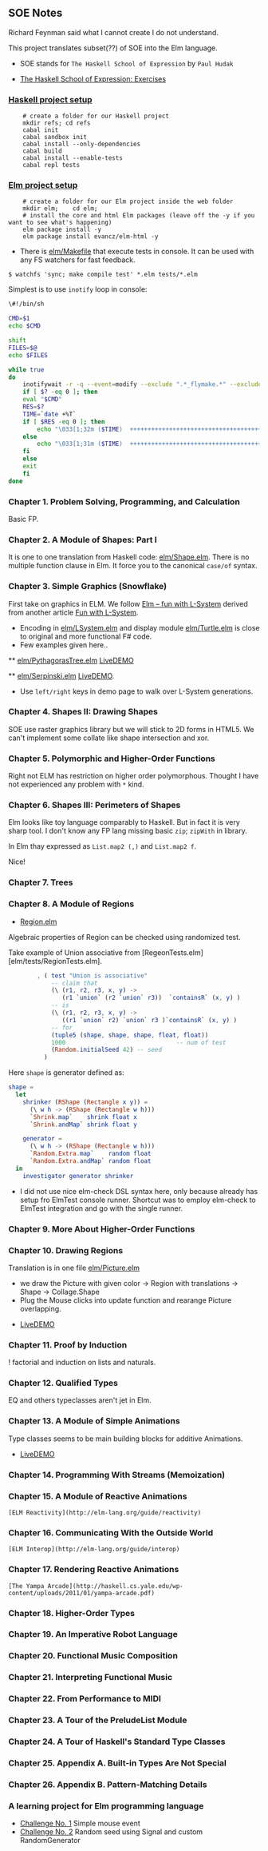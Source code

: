 
## SOE Notes

Richard Feynman said what I cannot create I do not understand.

This project translates subset(??) of SOE into the Elm language.

* SOE stands for `The Haskell School of Expression` by `Paul Hudak`

* [The Haskell School of Expression: Exercises](http://www.elbeno.com/haskell_soe_blog/?page_id=24)

### [Haskell project setup](https://howistart.org/posts/haskell/1)

```
    # create a folder for our Haskell project
    mkdir refs; cd refs
    cabal init
    cabal sandbox init
    cabal install --only-dependencies
    cabal build
    cabal install --enable-tests
    cabal repl tests
```

### [Elm project setup](https://github.com/urfolomeus/seat_saver)

```
    # create a folder for our Elm project inside the web folder
    mkdir elm;    cd elm;
    # install the core and html Elm packages (leave off the -y if you want to see what's happening)
    elm package install -y
    elm package install evancz/elm-html -y
```

* There is [elm/Makefile](elm/Makefile) that execute tests in console.
  It can be used with any FS watchers for fast feedback.

`$ watchfs 'sync; make compile test' *.elm tests/*.elm`

Simplest is to use `inotify` loop in console:
```bash
\#!/bin/sh

CMD=$1
echo $CMD

shift
FILES=$@
echo $FILES

while true
do
    inotifywait -r -q --event=modify --exclude ".*_flymake.*" --exclude "\.#.*" --exclude "tmp" --exclude ".*\.log" $FILES
    if [ $? -eq 0 ]; then
	eval "$CMD"
	RES=$?
	TIME=`date +%T`
	if [ $RES -eq 0 ]; then
	    echo "\033[1;32m ($TIME)  ++++++++++++++++++++++++++++++++++++++++++++++++++++++++\033[m"
	else
	    echo "\033[1;31m ($TIME)  ++++++++++++++++++++++++++++++++++++++++++++++++++++++++\033[m"
	fi
    else
	exit
    fi
done

```


### Chapter  1. Problem Solving, Programming, and Calculation
Basic FP.

### Chapter  2. A Module of Shapes: Part I
It is one to one translation from Haskell code: [elm/Shape.elm](elm/Shape.elm).
There is no multiple function clause in Elm. It force you to the canonical `case/of` syntax.
### Chapter  3. Simple Graphics (Snowflake)
First take on graphics in ELM. We follow
[Elm – fun with L-System](http://theburningmonk.com/2015/10/elm-fun-with-l-system-part-4/)
derived from another article
[Fun with L-System](http://www.clear-lines.com/blog/post/Fun-with-L-system.aspx).

* Encoding in [elm/LSystem.elm](elm/LSystem.elm) and display module
  [elm/Turtle.elm](elm/Turtle.elm) is close to original and more
  functional F# code.
* Few examples given here..

** [elm/PythagorasTree.elm](elm/PythagorasTree.elm) [LiveDEMO](https://raw.githack.com/ibnHatab/SOE/master/elm/demo/PythagorasTree.html)

** [elm/Serpinski.elm](elm/Serpinski.elm) [LiveDEMO](https://raw.githack.com/ibnHatab/SOE/master/elm/demo/Serpinski.html).

- Use `left/right` keys in demo page to walk over L-System generations.

### Chapter  4. Shapes II: Drawing Shapes
SOE use raster graphics library but we will stick to 2D forms in HTML5.
We can't implement some collate like shape intersection and xor.

### Chapter  5. Polymorphic and Higher-Order Functions

Right not ELM has restriction on higher order polymorphous. Thought I
have not experienced any problem with `*` kind.

### Chapter  6. Shapes III: Perimeters of Shapes

Elm looks like toy language comparably to Haskell. But in fact it is
very sharp tool.  I don't know any FP lang missing basic `zip`;
`zipWith` in library.

In Elm thay expressed as `List.map2 (,)` and `List.map2 f`.

Nice!

### Chapter  7. Trees

### Chapter  8. A Module of Regions
- [Region.elm](elm/Region.elm)

Algebraic properties of Region can be checked using randomized test.

Take example of Union associative from
   [RegeonTests.elm][elm/tests/RegionTests.elm].

```elm
        , ( test "Union is associative"
            -- claim that
            (\ (r1, r2, r3, x, y) ->
               (r1 `union` (r2 `union` r3))  `containsR` (x, y) )
            -- is
            (\ (r1, r2, r3, x, y) ->
               ((r1 `union` r2) `union` r3 )`containsR` (x, y) )
            -- for
            (tuple5 (shape, shape, shape, float, float))
            1000                               -- num of test
            (Random.initialSeed 42) -- seed
          )
```
Here `shape` is generator defined as:
```elm
shape =
  let
    shrinker (RShape (Rectangle x y)) =
      (\ w h -> (RShape (Rectangle w h)))
      `Shrink.map`    shrink float x
      `Shrink.andMap` shrink float y

    generator =
      (\ w h -> (RShape (Rectangle w h)))
      `Random.Extra.map`    random float
      `Random.Extra.andMap` random float
  in
    investigator generator shrinker
```

* I did not use nice elm-check DSL syntax here, only because already
  has setup fro ElmTest console runner.  Shortcut was to employ
  elm-check to ElmTest integration and go with the single runner.

### Chapter  9. More About Higher-Order Functions
### Chapter 10. Drawing Regions
Translation is in one file [elm/Picture.elm](elm/Picture.elm)
- we draw the Picture with given color -> Region with translations -> Shape -> Collage.Shape
- Plug the Mouse clicks into update function and rearange Picture overlapping.
* [LiveDEMO](https://raw.githack.com/ibnHatab/SOE/master/elm/demo/Picture.html)

### Chapter 11. Proof by Induction
! factorial and induction on lists and naturals.
### Chapter 12. Qualified Types
EQ and others typeclasses aren't jet in Elm.
### Chapter 13. A Module of Simple Animations
Type classes seems to be main building blocks for additive Animations.
* [LiveDEMO](https://raw.githack.com/ibnHatab/SOE/master/elm/demo/Animation.html)

### Chapter 14. Programming With Streams (Memoization)

### Chapter 15. A Module of Reactive Animations
    [ELM Reactivity](http://elm-lang.org/guide/reactivity)

### Chapter 16. Communicating With the Outside World
    [ELM Interop](http://elm-lang.org/guide/interop)

### Chapter 17. Rendering Reactive Animations
    [The Yampa Arcade](http://haskell.cs.yale.edu/wp-content/uploads/2011/01/yampa-arcade.pdf)

### Chapter 18. Higher-Order Types

### Chapter 19. An Imperative Robot Language

### Chapter 20. Functional Music Composition

### Chapter 21. Interpreting Functional Music

### Chapter 22. From Performance to MIDI

### Chapter 23. A Tour of the PreludeList Module

### Chapter 24. A Tour of Haskell's Standard Type Classes

### Chapter 25. Appendix A. Built-in Types Are Not Special

### Chapter 26. Appendix B. Pattern-Matching Details


### A learning project for Elm programming language
* [Challenge No. 1](elm/arch/ChallengeOne.elm)
      Simple mouse event
* [Challenge No. 2](elm/arch/ChallengeTwo.elm)
      Random seed using Signal and custom RandomGenerator
